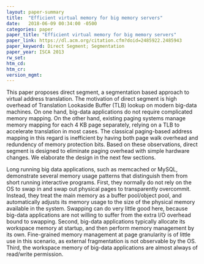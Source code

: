 ```yaml
---
layout: paper-summary
title:  "Efficient virtual memory for big memory servers"
date:   2018-06-09 00:34:00 -0500
categories: paper
paper_title: "Efficient virtual memory for big memory servers"
paper_link: https://dl.acm.org/citation.cfm?doid=2485922.2485943
paper_keyword: Direct Segment; Segmentation
paper_year: ISCA 2013
rw_set: 
htm_cd: 
htm_cr: 
version_mgmt: 
---   
```


This paper proposes direct segment, a segmentation based approach to virtual address
translation. The motivation of direct segment is high overhead of Translation Lookaside Buffer (TLB)
lookup on modern big-data machines. On one hand, big-data applications do not require complicated memory 
mapping. On the other hand, existing paging systems manage memory mapping for each 4 KB page separately, 
relying on a TLB to accelerate translation in most cases. The classical paging-based address mapping in this 
regard is inefficient by having both page walk overhead and redundency of memory protection bits. Based on these 
observations, direct segment is designed to eliminate paging overhead with simple hardware changes. We 
elaborate the design in the next few sections.

Long running big data applications, such as memcached or MySQL, demonstrate several memory usage patterns that 
distinguish them from short running interactive programs. First, they normally do not rely on the OS to swap in 
and swap out physical pages to transparently overcommit. Instead, they treat the main memory as a buffer pool/object 
pool, and automatically adjusts its memory usage to the size of the physical memory available in the system. 
Swapping can do very little good here, because big-data applications are not willing to suffer from the extra I/O
overhead bound to swapping. Second, big-data applications typically allocate its workspace memory at startup, and 
then perform memory management by its own. Fine-grained memory management at page granularity is of little use
in this scenario, as external fragmentation is not observable by the OS. Third, the workspace memory of big-data
applications are almost always of read/write permission. 
